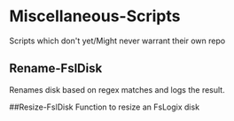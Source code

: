 # Miscellaneous-Scripts
Scripts which don't yet/Might never warrant their own repo

## Rename-FslDisk
Renames disk based on regex matches and logs the result.

##Resize-FslDisk
Function to resize an FsLogix disk
